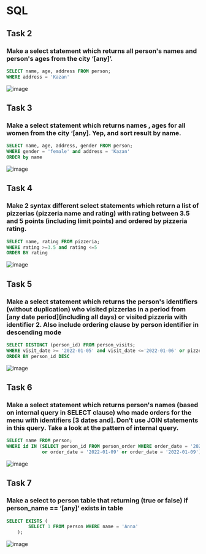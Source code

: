 # SQL

## Task 2
### Make a select statement which returns all person's names and person's ages from the city ‘[any]’.
```sql
SELECT name, age, address FROM person;
WHERE address = 'Kazan' 
```
![image](https://github.com/Nefyss/SQL/assets/113514047/73c9b3f2-b70d-4130-970d-6c40014e2e25)

## Task 3
### Make a select statement which returns names , ages for all women from the city ‘[any]. Yep, and sort result by name.
```sql
SELECT name, age, address, gender FROM person;
WHERE gender = 'female' and address = 'Kazan'
ORDER by name
```
![image](https://github.com/Nefyss/SQL/assets/113514047/07bdfd1b-bd81-4c1b-a804-62408d43857a)

## Task 4
### Make 2 syntax different select statements which return a list of pizzerias (pizzeria name and rating) with rating between 3.5 and 5 points (including limit points) and ordered by pizzeria rating.
```sql
SELECT name, rating FROM pizzeria;
WHERE rating >=3.5 and rating <=5
ORDER BY rating
```
![image](https://github.com/Nefyss/SQL/assets/113514047/5f148677-87ee-4ed8-98b7-38ee93c0b1e2)

## Task 5
### Make a select statement which returns the person's identifiers (without duplication) who visited pizzerias in a period from [any date period](including all days) or visited pizzeria with identifier 2. Also include ordering clause by person identifier in descending mode
```sql
SELECT DISTINCT (person_id) FROM person_visits;
WHERE visit_date >= '2022-01-05' and visit_date <='2022-01-06' or pizzeria_id = '2'
ORDER BY person_id DESC
```
![image](https://github.com/Nefyss/SQL/assets/113514047/b88b405f-6c52-4385-9edc-6273d0f6e0e1)

## Task 6
### Make a select statement which returns person's names (based on internal query in SELECT clause) who made orders for the menu with identifiers [3 dates and]. Don’t use JOIN statements in this query. Take a look at the pattern of internal query.
```sql
SELECT name FROM person;
WHERE id IN (SELECT person_id FROM person_order WHERE order_date = '2022-01-01' 
			 or order_date = '2022-01-09' or order_date = '2022-01-09')
```
![image](https://github.com/Nefyss/SQL/assets/113514047/7510887a-bb0f-407a-b5b9-aaaaad1e98ab)

## Task 7
### Make a select to person table that returning (true or false) if person_name == ‘[any]’ exists in table
```sql
SELECT EXISTS (
		SELECT 1 FROM person WHERE name = 'Anna'
	);
```
![image](https://github.com/Nefyss/SQL/assets/113514047/d660f06c-ef4b-424f-8df9-30b729a071bf)
